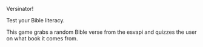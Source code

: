 Versinator!

Test your Bible literacy.

This game grabs a random Bible verse from the esvapi and quizzes the user on what book it comes from.